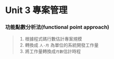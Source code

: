 # Unit 3 專案管理

### 功能點數分析法(functional point approach)

> 1. 根據程式碼行數估計專案規模
> 2. 轉換成 `人-月` 為單位的系統開發工作量
> 3. 將工作量轉換成`月數`估計時程
